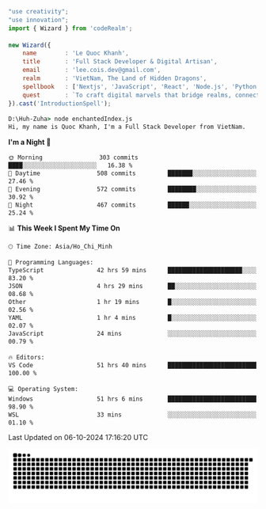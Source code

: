 <!--x axis divider-->

```js 
"use creativity";
"use innovation";
import { Wizard } from 'codeRealm';

new Wizard({
    name        : 'Le Quoc Khanh',
    title       : 'Full Stack Developer & Digital Artisan',
    email       : 'lee.cois.dev@gmail.com',
    realm       : 'VietNam, The Land of Hidden Dragons',
    spellbook   : ['Nextjs', 'JavaScript', 'React', 'Node.js', 'Python', 'Django', 'Cloud Services'],
    quest       : `To craft digital marvels that bridge realms, connect cultures, and bring imagination to life.`,
}).cast('IntroductionSpell');
```

```cmd
D:\Huh-Zuha> node enchantedIndex.js
Hi, my name is Quoc Khanh, I'm a Full Stack Developer from VietNam.
```
<!--START_SECTION:waka-->
**I'm a Night 🦉** 

```text
🌞 Morning                303 commits         ████░░░░░░░░░░░░░░░░░░░░░   16.38 % 
🌆 Daytime                508 commits         ███████░░░░░░░░░░░░░░░░░░   27.46 % 
🌃 Evening                572 commits         ████████░░░░░░░░░░░░░░░░░   30.92 % 
🌙 Night                  467 commits         ██████░░░░░░░░░░░░░░░░░░░   25.24 % 
```


📊 **This Week I Spent My Time On** 

```text
🕑︎ Time Zone: Asia/Ho_Chi_Minh

💬 Programming Languages: 
TypeScript               42 hrs 59 mins      █████████████████████░░░░   83.20 % 
JSON                     4 hrs 29 mins       ██░░░░░░░░░░░░░░░░░░░░░░░   08.68 % 
Other                    1 hr 19 mins        █░░░░░░░░░░░░░░░░░░░░░░░░   02.56 % 
YAML                     1 hr 4 mins         █░░░░░░░░░░░░░░░░░░░░░░░░   02.07 % 
JavaScript               24 mins             ░░░░░░░░░░░░░░░░░░░░░░░░░   00.79 % 

🔥 Editors: 
VS Code                  51 hrs 40 mins      █████████████████████████   100.00 % 

💻 Operating System: 
Windows                  51 hrs 6 mins       █████████████████████████   98.90 % 
WSL                      33 mins             ░░░░░░░░░░░░░░░░░░░░░░░░░   01.10 % 
```


 Last Updated on 06-10-2024 17:16:20 UTC
<!--END_SECTION:waka-->
<picture>
  <source media="(prefers-color-scheme: dark)" srcset="https://raw.githubusercontent.com/leecois/leecois/output/github-contribution-grid-snake-dark.svg">
  <source media="(prefers-color-scheme: light)" srcset="https://raw.githubusercontent.com/leecois/leecois/output/github-contribution-grid-snake.svg">
  <img alt="github contribution grid snake animation" src="https://raw.githubusercontent.com/leecois/leecois/output/github-contribution-grid-snake.svg">
</picture>
